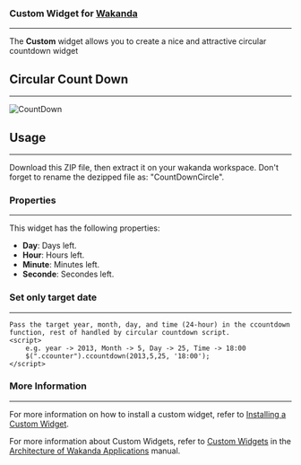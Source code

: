 ### Custom Widget for [Wakanda](http://wakanda.org)
-------
The __Custom__ widget allows you to create a nice and attractive circular countdown widget

## Circular Count Down 
-------
![CountDown](https://raw.github.com/abdouziad1/Circular-CountDown-Widget/master/img/countdown.PNG)

## Usage
-------
Download this ZIP file, then extract it on your wakanda workspace.
Don't forget to rename the dezipped file as: "CountDownCircle". 


### Properties
-------
This widget has the following properties:

* __Day__:  Days left.
* __Hour__: Hours left.
* __Minute__: Minutes left.
* __Seconde__: Secondes left.

### Set only target date
-------
	Pass the target year, month, day, and time (24-hour) in the ccountdown function, rest of handled by circular countdown script.
    <script>
		e.g. year -> 2013, Month -> 5, Day -> 25, Time -> 18:00
		$(".ccounter").ccountdown(2013,5,25, '18:00');
    </script>

### More Information
-------
For more information on how to install a custom widget, refer to [Installing a Custom Widget](http://doc.wakanda.org/WakandaStudio0/help/Title/en/page3869.html#1027761).


For more information about Custom Widgets, refer to [Custom Widgets](http://doc.wakanda.org/Wakanda0.v5/help/Title/en/page3863.html "Custom Widgets") in the [Architecture of Wakanda Applications](http://doc.wakanda.org/Wakanda0.v5/help/Title/en/page3844.html "Architecture of Wakanda Applications") manual.
